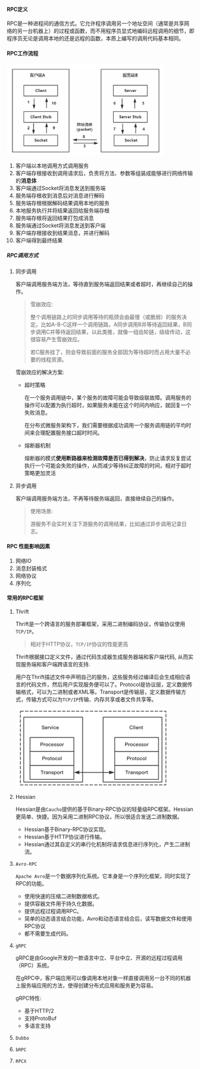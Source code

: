 #### RPC定义

RPC是一种进程间的通信方式。它允许程序调用另一个地址空间（通常是共享网络的另一台机器上）的过程或函数，而不用程序员显式地编码远程调用的细节，即程序员无论是调用本地的还是远程的函数，本质上编写的调用代码基本相同。

#### RPC工作流程

<img src="./img/RPC调用过程.png" style="zoom:60%;" />

1. 客户端以本地调用方式调用服务
2. 客户端存根接收到调用请求后，负责将方法、参数等组装成能够进行网络传输的**消息体**
3. 客户端通过Socket将消息发送到服务端
4. 服务端存根收到消息后对消息进行解码
5. 服务端存根根据解码结果调用本地的服务
6. 本地服务执行并将结果返回给服务端存根
7. 服务端存根将返回结果打包成消息
8. 服务端通过Socket将消息发送到客户端
9. 客户端存根接收到结果消息，并进行解码
10. 客户端得到最终结果

##### RPC调用方式

1. 同步调用

   客户端调用服务端方法，等待直到服务端返回结果或者超时，再继续自己的操作。

   > 雪崩效应:
   >
   > 整个调用链路上的同步调用等待的瓶颈会由最慢（或脆弱）的服务决定。比如A-B-C这样一个调用链路，A同步调用B并等待返回结果，B同步调用C并等待返回结果，以此类推，就像一组齿轮链，级级传动，这很容易产生雪崩效应。
   >
   > 若C服务挂了，则会导致前面的服务全部因为等待超时而占用大量不必要的线程资源。

   雪崩效应的解决方案:

   + 超时策略

     在一个服务调用链中，某个服务的故障可能会导致级联故障。调用服务的操作可以配置为执行超时，如果服务未能在这个时间内响应，就回复一个失败消息。

     在分布式微服务架构下，我们需要根据成功调用一个服务调用链的平均时间来合理配置服务接口超时时间。

   + 熔断器机制

     熔断器的模式**使用断路器来检测故障是否已得到解决**，防止请求反复尝试执行一个可能会失败的操作，从而减少等待纠正故障的时间，相对于超时策略更加灵活

2. 异步调用

   客户端调用服务端方法，不再等待服务端返回，直接继续自己的操作。

   > 使用场景:
   >
   > 游服务不会实时关注下游服务的调用结果，比如通过异步调用记录日志。

#### RPC 性能影响因素

1. 网络IO
2. 消息封装格式
3. 网络协议
4. 序列化

#### 常用的RPC框架

1. Thrift

   Thrift是一个跨语言的服务部署框架，采用二进制编码协议，传输协议使用`TCP/IP`。

   > 相对于HTTP协议，`TCP/IP`协议的性能更高

   Thrift根据接口定义文件，通过代码生成器生成服务器端和客户端代码, 从而实现服务端和客户端跨语言的支持.

   用户在Thrift描述文件中声明自己的服务，这些服务经过编译后会生成相应语言的代码文件，然后用户实现服务便可以了。Protocol是协议层，定义数据传输格式，可以为二进制或者XML等。Transport是传输层，定义数据传输方式，传输方式可以为`TCP/IP`传输、内存共享或者文件共享等。

   <img src="./img/Thrift运行原理.png" style="zoom:60%;" />

2. Hessian

   Hessian是由`Caucho`提供的基于Binary-RPC协议的轻量级RPC框架。Hessian更简单、快捷。因为采用二进制RPC协议，所以很适合发送二进制数据。

   + Hessian基于Binary-RPC协议实现。
   + Hessian基于HTTP协议进行传输。
   + Hessian通过其自定义的串行化机制将请求信息进行序列化，产生二进制流。

3. `Avro-RPC`

   `Apache Avro`是一个数据序列化系统。它本身是一个序列化框架，同时实现了RPC的功能。

   + 使用快速的压缩二进制数据格式。
   + 提供容器文件用于持久化数据。
   + 提供远程过程调用RPC。
   + 简单的动态语言结合功能，Avro和动态语言结合后，读写数据文件和使用RPC协议
   + 都不需要生成代码。

4. `gRPC`

   gRPC是由Google开发的一款语言中立、平台中立、开源的远程过程调用（RPC）系统。

   在gRPC中，客户端应用可以像调用本地对象一样直接调用另一台不同的机器上服务端应用的方法，使得创建分布式应用和服务更为容易。

   gRPC特性:

   + 基于HTTP/2
   + 支持ProtoBuf
   + 多语言支持

5. `Dubbo`

6. `bRPC`

7. `RPCX`

